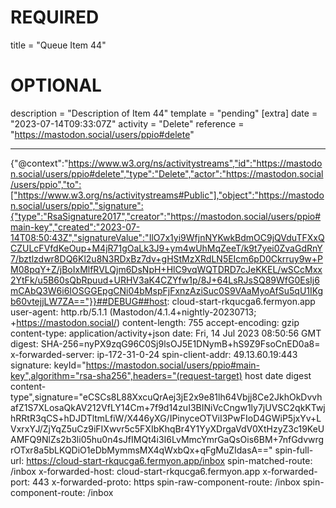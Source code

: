 
# REQUIRED
title = "Queue Item 44"
# OPTIONAL
description = "Description of Item 44"
template = "pending"
[extra]
date = "2023-07-14T09:33:07Z"
activity = "Delete"
reference = "https://mastodon.social/users/ppio#delete"

---
{"@context":"https://www.w3.org/ns/activitystreams","id":"https://mastodon.social/users/ppio#delete","type":"Delete","actor":"https://mastodon.social/users/ppio","to":["https://www.w3.org/ns/activitystreams#Public"],"object":"https://mastodon.social/users/ppio","signature":{"type":"RsaSignature2017","creator":"https://mastodon.social/users/ppio#main-key","created":"2023-07-14T08:50:43Z","signatureValue":"IlO7x1yi9WfjnNYKwkBdmOC9jQVduTFXxQCZULcFVfdKeOup+M4jR71gOaLk3J9+ym4wUhMqZeeT/k9t7yei0ZvaGdRnY7/bztlzdwr8DQ6Kl2u8N3RDxBz7dv+gHStMzXRdLN5EIcm6pD0Ckrruy9w+PM08pqY+Z/jBoIxMlfRVLQjm6DsNpH+HlC9vqWQTDRD7cJeKKEL/wSCcMxx2YtFk/u5B60sQbRpuud+URHV3aK4CZYfw1p/8J+64LsRJsSQ89WfG0EsIj6mCAbQ3W6i6IOSGGEpgCNi04bMspFjFxnzAziSuc0S9VAaMyoAfSu5qU1IKgb60vtejjLW7ZA=="}}##DEBUG##host: cloud-start-rkqucga6.fermyon.app
user-agent: http.rb/5.1.1 (Mastodon/4.1.4+nightly-20230713; +https://mastodon.social/)
content-length: 755
accept-encoding: gzip
content-type: application/activity+json
date: Fri, 14 Jul 2023 08:50:56 GMT
digest: SHA-256=nyPX9zqG96C0Sj9lsOJ5E1DNymB+hS9Z9FsoCnED0a8=
x-forwarded-server: ip-172-31-0-24
spin-client-addr: 49.13.60.19:443
signature: keyId="https://mastodon.social/users/ppio#main-key",algorithm="rsa-sha256",headers="(request-target) host date digest content-type",signature="eCSCs8L88XxcuQrAej3jE2x9e81lh64Vbjj8Ce2JkhOkDvvhafZ1S7XLosaQkAV212VfLY14Cm+7f9d14zuI3BINiVcCngw1ly7jUVSC2qkKTwjhRRtR3qCS+hDJDTltmLfiW/X446yXG/IPinyceOTViI3PwFIoD4GWiP5jxYv+LVxrxYJ/ZjYqZ5uCz9iFIXwvr5c5FXIbKhqBr4Y1YyXDrgaVdV0XtHzyZ3c19KeUAMFQ9NlZs2b3li05hu0n4sJfIMQt4i3I6LvMmcYmrGaQsOis6BM+7nfGdvwrgrOTxr8a5bLKQDiO1eDbMymmsMX4qWxbQx+qFgMuZIdasA=="
spin-full-url: https://cloud-start-rkqucga6.fermyon.app/inbox
spin-matched-route: /inbox
x-forwarded-host: cloud-start-rkqucga6.fermyon.app
x-forwarded-port: 443
x-forwarded-proto: https
spin-raw-component-route: /inbox
spin-component-route: /inbox

